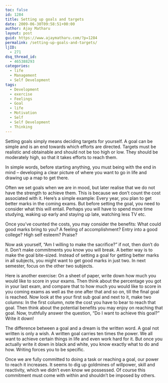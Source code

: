 ```yaml
---
toc: false
id: 1284
title: Setting up goals and targets
date: 2009-06-30T09:58:51+00:00
author: Ajay Matharu
layout: post
guid: https://www.ajaymatharu.com/?p=1284
permalink: /setting-up-goals-and-targets/
ljID:
  - 271
dsq_thread_id:
  - 465388293
categories:
  - life
  - Management
  - Self Development
tags:
  - Development
  - exercise
  - Feelings
  - Goal
  - life
  - Motivation
  - Self
  - Self Development
  - Thinking
---
```

<p class="MsoNormal">
  Setting goals simply means deciding targets for yourself. A goal can be simple and is an end towards which efforts are directed. Targets must be realistic and obtainable and should not be too high or low. They should be moderately high, so that it takes efforts to reach them.
</p>

<p class="MsoNormal">
  In simple words, before starting anything, you must being with the end in mind – developing a clear picture of where you want to go in life and drawing up a map to get there.
</p>

<p class="MsoNormal">
  Often we set goals when we are in mood, but later realise that we do not have the strength to achieve them. This is because we don’t count the cost associated with it. Here’s a simple example: Every year, you plan to get better marks in the coming exams. But before setting the goal, you need to consider what this will entail. Perhaps you will have to spend more time studying, waking up early and staying up late, watching less TV etc.
</p>

<p class="MsoNormal">
  Once you’ve counted the costs, you may consider the benefits:<span> </span>What could good marks bring to you? A feeling of accomplishment? Entry into a good college? High self esteem? Praise?
</p>

<p class="MsoNormal">
  Now ask yourself, “Am I willing to make the sacrifice?” if not, then don’t do it. Don’t make commitments you know you will break. A better way is to make the goal bite-sized. Instead of setting a goal for getting better marks in all subjects, you might want to get good marks in just two. In next semester, focus on the other two subjects.
</p>

<p class="MsoNormal">
  <span> </span>Here is another exercise: On a sheet of paper, write down how much you would like to score in your exams. Then think about the percentage you got in your last exam, and compare that to how much you would like to score in you coming exams as well as the one after that and so on, till the final goal is reached. Now look at the your first sub goal and next to it, make two columns: In the first column, note the cost you have to bear to reach that goal. Then think about the potential benefits you may enjoy on reaching that goal. Now, truthfully answer the question, “Do I want to achieve this goal?” Write it down!
</p>

<p class="MsoNormal">
  The difference between a goal and a dream is the written word. A goal not written is only a wish. A written goal carries ten times the power. We all want to achieve certain things in life and even work hard for it. But once you actually write it down in black and white, you know exactly what to do and how. Writing forces you to be specific.
</p>

<p class="MsoNormal">
  Once we are fully committed to doing a task or reaching a goal, our power to reach it increases. It seems to dig up goldmines of willpower, skill and reactivity, which we didn’t even know we possessed. Of course this commitment must come with within and shouldn’t be imposed by others.
</p>
